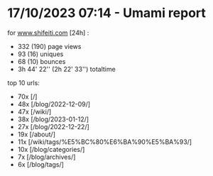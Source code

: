 # 17/10/2023 07:14 - Umami report
for www.shifeiti.com [24h] :

 - 332 (190) page views
 - 93 (16) uniques
 - 68 (10) bounces
 - 3h 44' 22'' (2h 22' 33'') totaltime


top 10 urls:
 - 70x [/]
 - 48x [/blog/2022-12-09/]
 - 47x [/wiki/]
 - 38x [/blog/2023-01-12/]
 - 27x [/blog/2022-12-22/]
 - 19x [/about/]
 - 11x [/wiki/tags/%E5%BC%80%E6%BA%90%E5%BA%93/]
 - 10x [/blog/categories/]
 - 7x [/blog/archives/]
 - 6x [/blog/tags/]


